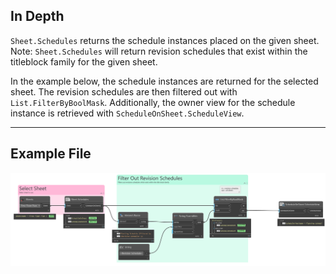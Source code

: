 ## In Depth
`Sheet.Schedules` returns the schedule instances placed on the given sheet. Note: `Sheet.Schedules` will return revision schedules that exist within the titleblock family for the given sheet.

In the example below, the schedule instances are returned for the selected sheet. The revision schedules are then filtered out with `List.FilterByBoolMask`. Additionally, the owner view for the schedule instance is retrieved with `ScheduleOnSheet.ScheduleView`.
___
## Example File

![Sheet.Schedules](./Revit.Elements.Views.Sheet.Schedules_img.jpg)